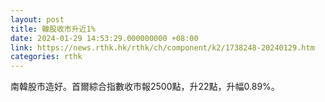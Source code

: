 ```yaml
---
layout: post
title: 韓股收市升近1%
date: 2024-01-29 14:53:29.000000000 +08:00
link: https://news.rthk.hk/rthk/ch/component/k2/1738248-20240129.htm
categories: rthk
---
```


南韓股市造好。首爾綜合指數收市報2500點，升22點，升幅0.89%。
